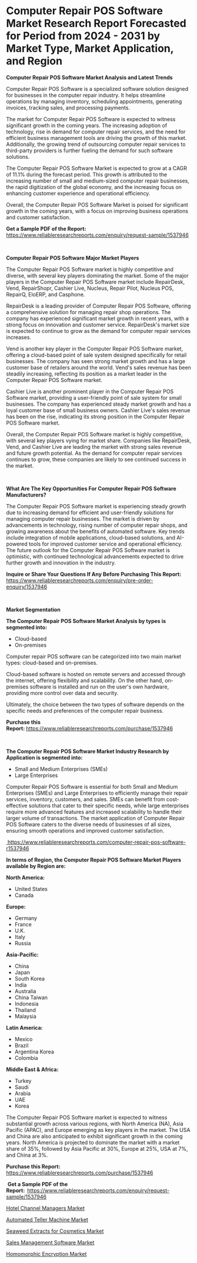 <p><h1>Computer Repair POS Software Market Research Report Forecasted for Period from 2024 -  2031 by Market Type, Market Application, and Region</h1></p><p><strong>Computer Repair POS Software Market Analysis and Latest Trends</strong></p>
<p><p>Computer Repair POS Software is a specialized software solution designed for businesses in the computer repair industry. It helps streamline operations by managing inventory, scheduling appointments, generating invoices, tracking sales, and processing payments.</p><p>The market for Computer Repair POS Software is expected to witness significant growth in the coming years. The increasing adoption of technology, rise in demand for computer repair services, and the need for efficient business management tools are driving the growth of this market. Additionally, the growing trend of outsourcing computer repair services to third-party providers is further fueling the demand for such software solutions.</p><p>The Computer Repair POS Software Market is expected to grow at a CAGR of 11.1% during the forecast period. This growth is attributed to the increasing number of small and medium-sized computer repair businesses, the rapid digitization of the global economy, and the increasing focus on enhancing customer experience and operational efficiency.</p><p>Overall, the Computer Repair POS Software Market is poised for significant growth in the coming years, with a focus on improving business operations and customer satisfaction.</p></p>
<p><strong>Get a Sample PDF of the Report:&nbsp;</strong> <a href="https://www.reliableresearchreports.com/enquiry/request-sample/1537946">https://www.reliableresearchreports.com/enquiry/request-sample/1537946</a></p>
<p>&nbsp;</p>
<p><strong>Computer Repair POS Software Major Market Players</strong></p>
<p><p>The Computer Repair POS Software market is highly competitive and diverse, with several key players dominating the market. Some of the major players in the Computer Repair POS Software market include RepairDesk, Vend, RepairShopr, Cashier Live, Nucleus, Repair Pilot, Nucleus POS, RepairQ, EloERP, and Casphone.</p><p>RepairDesk is a leading provider of Computer Repair POS Software, offering a comprehensive solution for managing repair shop operations. The company has experienced significant market growth in recent years, with a strong focus on innovation and customer service. RepairDesk's market size is expected to continue to grow as the demand for computer repair services increases.</p><p>Vend is another key player in the Computer Repair POS Software market, offering a cloud-based point of sale system designed specifically for retail businesses. The company has seen strong market growth and has a large customer base of retailers around the world. Vend's sales revenue has been steadily increasing, reflecting its position as a market leader in the Computer Repair POS Software market.</p><p>Cashier Live is another prominent player in the Computer Repair POS Software market, providing a user-friendly point of sale system for small businesses. The company has experienced steady market growth and has a loyal customer base of small business owners. Cashier Live's sales revenue has been on the rise, indicating its strong position in the Computer Repair POS Software market.</p><p>Overall, the Computer Repair POS Software market is highly competitive, with several key players vying for market share. Companies like RepairDesk, Vend, and Cashier Live are leading the market with strong sales revenue and future growth potential. As the demand for computer repair services continues to grow, these companies are likely to see continued success in the market.</p></p>
<p>&nbsp;</p>
<p><strong>What Are The Key Opportunities For Computer Repair POS Software Manufacturers?</strong></p>
<p><p>The Computer Repair POS Software market is experiencing steady growth due to increasing demand for efficient and user-friendly solutions for managing computer repair businesses. The market is driven by advancements in technology, rising number of computer repair shops, and growing awareness about the benefits of automated software. Key trends include integration of mobile applications, cloud-based solutions, and AI-powered tools for improved customer service and operational efficiency. The future outlook for the Computer Repair POS Software market is optimistic, with continued technological advancements expected to drive further growth and innovation in the industry.</p></p>
<p><strong>Inquire or Share Your Questions If Any Before Purchasing This Report:</strong> <a href="https://www.reliableresearchreports.com/enquiry/pre-order-enquiry/1537946">https://www.reliableresearchreports.com/enquiry/pre-order-enquiry/1537946</a></p>
<p>&nbsp;</p>
<p><strong>Market Segmentation</strong></p>
<p><strong>The Computer Repair POS Software Market Analysis by types is segmented into:</strong></p>
<p><ul><li>Cloud-based</li><li>On-premises</li></ul></p>
<p><p>Computer repair POS software can be categorized into two main market types: cloud-based and on-premises. </p><p>Cloud-based software is hosted on remote servers and accessed through the internet, offering flexibility and scalability. On the other hand, on-premises software is installed and run on the user's own hardware, providing more control over data and security. </p><p>Ultimately, the choice between the two types of software depends on the specific needs and preferences of the computer repair business.</p></p>
<p><strong>Purchase this Report:&nbsp;</strong><a href="https://www.reliableresearchreports.com/purchase/1537946">https://www.reliableresearchreports.com/purchase/1537946</a></p>
<p>&nbsp;</p>
<p><strong>The Computer Repair POS Software Market Industry Research by Application is segmented into:</strong></p>
<p><ul><li>Small and Medium Enterprises (SMEs)</li><li>Large Enterprises</li></ul></p>
<p><p>Computer Repair POS Software is essential for both Small and Medium Enterprises (SMEs) and Large Enterprises to efficiently manage their repair services, inventory, customers, and sales. SMEs can benefit from cost-effective solutions that cater to their specific needs, while large enterprises require more advanced features and increased scalability to handle their larger volume of transactions. The market application of Computer Repair POS Software caters to the diverse needs of businesses of all sizes, ensuring smooth operations and improved customer satisfaction.</p></p>
<p><a href="https://www.reliableresearchreports.com/computer-repair-pos-software-r1537946">&nbsp;https://www.reliableresearchreports.com/computer-repair-pos-software-r1537946</a></p>
<p><strong>In terms of Region, the Computer Repair POS Software Market Players available by Region are:</strong></p>
<p>
    <p> <strong> North America: </strong>
        <ul>
            <li>United States</li>
            <li>Canada</li>
        </ul>
        </p> 
    <p> <strong> Europe: </strong>
        <ul>
            <li>Germany</li>
            <li>France</li>
            <li>U.K.</li>
            <li>Italy</li>
            <li>Russia</li>
        </ul>
        </p> 
    <p> <strong> Asia-Pacific: </strong>
        <ul>
            <li>China</li>
            <li>Japan</li>
            <li>South Korea</li>
            <li>India</li>
            <li>Australia</li>
            <li>China Taiwan</li>
            <li>Indonesia</li>
            <li>Thailand</li>
            <li>Malaysia</li>
        </ul>
        </p> 
    <p> <strong> Latin America: </strong>
        <ul>
            <li>Mexico</li>
            <li>Brazil</li>
            <li>Argentina Korea</li>
            <li>Colombia</li>
        </ul>
        </p> 
    <p> <strong> Middle East & Africa: </strong>
        <ul>
            <li>Turkey</li>
            <li>Saudi</li>
            <li>Arabia</li>
            <li>UAE</li>
            <li>Korea</li>
        </ul>
    </p>
    </p>
<p><p>The Computer Repair POS Software market is expected to witness substantial growth across various regions, with North America (NA), Asia Pacific (APAC), and Europe emerging as key players in the market. The USA and China are also anticipated to exhibit significant growth in the coming years. North America is projected to dominate the market with a market share of 35%, followed by Asia Pacific at 30%, Europe at 25%, USA at 7%, and China at 3%.</p></p>
<p><strong>Purchase this Report: </strong><a href="https://www.reliableresearchreports.com/purchase/1537946">https://www.reliableresearchreports.com/purchase/1537946</a></p>
<p>&nbsp;<strong>Get a Sample PDF of the Report:&nbsp;&nbsp;</strong><a href="https://www.reliableresearchreports.com/enquiry/request-sample/1537946">https://www.reliableresearchreports.com/enquiry/request-sample/1537946</a></p>
<p><strong></strong></p>
<p><p><a href="https://github.com/dmmanir420/Market-Research-Report-List-2/blob/main/hotel-channel-managers-market.md">Hotel Channel Managers Market</a></p><p><a href="https://issuu.com/reportprime-2/docs/automated-teller-machine-market-size-2030.pptx">Automated Teller Machine Market</a></p><p><a href="https://medium.com/@yasminlynch2023/global-seaweed-extracts-for-cosmetics-market-trends-insights-into-growth-opportunities-and-a56abe8d423a">Seaweed Extracts for Cosmetics Market</a></p><p><a href="https://github.com/gcimaudf65/Market-Research-Report-List-2/blob/main/sales-management-software-market.md">Sales Management Software Market</a></p><p><a href="https://www.linkedin.com/pulse/homomorphic-encryption-market-growth-outlook-from-2024-2031-projecting-cc1ie">Homomorphic Encryption Market</a></p></p>